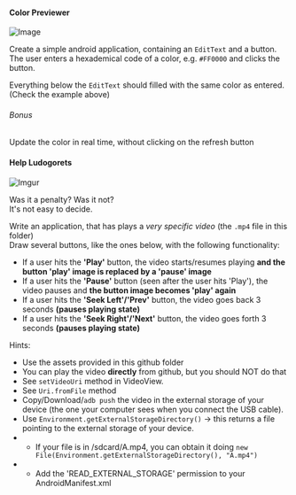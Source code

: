 #### Color Previewer

![Image](http://i.imgur.com/83diMs5.jpg)

Create a simple android application, containing an `EditText` and a button.  
The user enters a hexademical code of a color, e.g. `#FF0000` and clicks the button.  

Everything  below the `EditText` should filled with the same color as entered. (Check the example above)  

###### Bonus
Update the color in real time, without clicking on the refresh button

#### Help Ludogorets

![Imgur](http://i.imgur.com/MBeDkdn.jpg)

Was it a penalty? Was it not?  
It's not easy to decide.  

Write an application, that has plays a *very specific video* (the `.mp4` file in this folder)  
Draw several buttons, like the ones below, with the following functionality:
- If a user hits the **'Play'** button, the video starts/resumes playing **and the button 'play' image is replaced by a 'pause' image**
- If a user hits the **'Pause'** button (seen after the user hits 'Play'), the video pauses and **the button image becomes 'play' again**
- If a user hits the **'Seek Left'/'Prev'** button, the video goes back 3 seconds **(pauses playing state)**
- If a user hits the **'Seek Right'/'Next'** button, the video goes forth 3 seconds **(pauses playing state)**

Hints:
- Use the assets provided in this github folder
- You can play the video **directly** from github, but you should NOT do that
- See `setVideoUri` method in VideoView.
- See `Uri.fromFile` method
- Copy/Download/`adb push` the video in the external storage of your device (the one your computer sees when you connect the USB cable). 
- Use `Environment.getExternalStorageDirectory()` -> this returns a file pointing to the external storage of your device.
- - If your file is in /sdcard/A.mp4, you can obtain it doing `new File(Environment.getExternalStorageDirectory(), "A.mp4")`
- - Add the 'READ_EXTERNAL_STORAGE' permission to your AndroidManifest.xml
